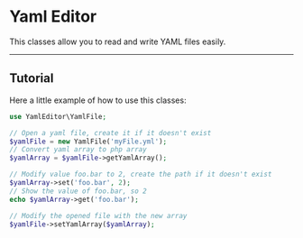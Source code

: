 # Yaml Editor

This classes allow you to read and write YAML files easily.

___

## Tutorial

Here a little example of how to use this classes:

````php
use YamlEditor\YamlFile;

// Open a yaml file, create it if it doesn't exist
$yamlFile = new YamlFile('myFile.yml');
// Convert yaml array to php array
$yamlArray = $yamlFile->getYamlArray();

// Modify value foo.bar to 2, create the path if it doesn't exist
$yamlArray->set('foo.bar', 2);
// Show the value of foo.bar, so 2
echo $yamlArray->get('foo.bar');

// Modify the opened file with the new array
$yamlFile->setYamlArray($yamlArray);
````